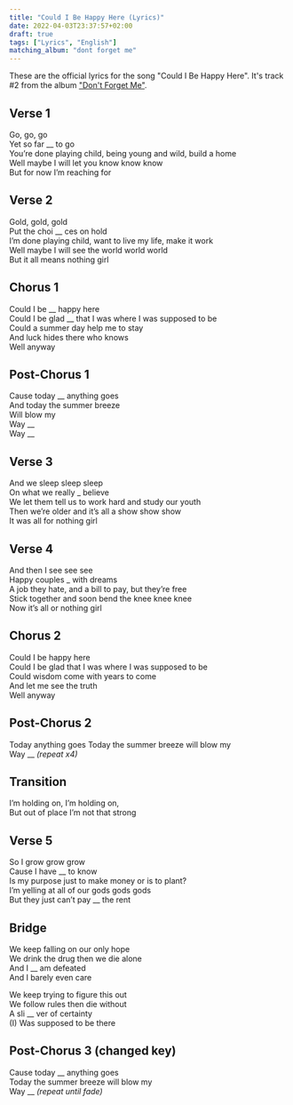 ```yaml
---
title: "Could I Be Happy Here (Lyrics)"
date: 2022-04-03T23:37:57+02:00
draft: true
tags: ["Lyrics", "English"]
matching_album: "dont forget me"
---
```


These are the official lyrics for the song "Could I Be Happy Here". It's track #2 from the album ["Don't Forget Me"](/albums/dont-forget-me).

## Verse 1 
Go, go, go  
Yet so far __ to go  
You’re done playing child, being young and wild, build a home  
Well maybe I will let you know know know   
But for now I’m reaching for

## Verse 2
Gold, gold, gold  
Put the choi __ ces on hold  
I’m done playing child, want to live my life, make it work  
Well maybe I will see the world world world  
But it all means nothing girl

## Chorus 1 
Could I be __ happy here  
Could I be glad __ that I was where I was supposed to be  
Could a summer day help me to stay  
And luck hides there who knows  
Well anyway

## Post-Chorus 1
Cause today __ anything goes  
And today the summer breeze  
Will blow my  
Way __  
Way __

## Verse 3
And we sleep sleep sleep  
On what we really _ believe  
We let them tell us to work hard and study our youth  
Then we’re older and it’s all a show show show  
It was all for nothing girl

## Verse 4
And then I see see see  
Happy couples _ with dreams  
A job they hate, and a bill to pay, but they’re free  
Stick together and soon bend the knee knee knee  
Now it’s all or nothing girl

## Chorus 2
Could I be happy here  
Could I be glad that I was where I was supposed to be  
Could wisdom come with years to come  
And let me see the truth  
Well anyway

## Post-Chorus 2
Today anything goes
Today the summer breeze will blow my  
Way __ _(repeat x4)_

## Transition
I’m holding on, I’m holding on,  
But out of place I’m not that strong

## Verse 5
So I grow grow grow  
Cause I have __ to know  
Is my purpose just to make money or is to plant?  
I’m yelling at all of our gods gods gods  
But they just can’t pay __ the rent

## Bridge
We keep falling on our only hope  
We drink the drug then we die alone  
And I __ am defeated  
And I barely even care

We keep trying to figure this out  
We follow rules then die without  
A sli __ ver of certainty  
(I) Was supposed to be there

## Post-Chorus 3 (changed key)
Cause today __ anything goes  
Today the summer breeze will blow my    
Way __ _(repeat until fade)_
